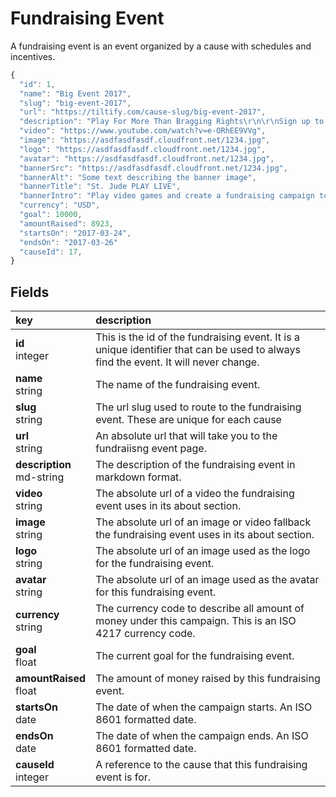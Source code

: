 # Fundraising Event

A fundraising event is an event organized by a cause with schedules and
incentives.

```js
{
  "id": 1,
  "name": "Big Event 2017",
  "slug": "big-event-2017",
  "url": "https://tiltify.com/cause-slug/big-event-2017",
  "description": "Play For More Than Bragging Rights\r\n\r\nSign up to create your own campaign and start fundraising. Play and stream your favorite video games to raise donations and unlock exclusive loot.\r\n\r\nSt. Jude has helped push the childhood cancer survival rate from less than 20% when we opened to 80% today. We won’t stop until no child dies from cancer.",
  "video": "https://www.youtube.com/watch?v=e-ORhEE9VVg",
  "image": "https://asdfasdfasdf.cloudfront.net/1234.jpg",
  "logo": "https://asdfasdfasdf.cloudfront.net/1234.jpg",
  "avatar": "https://asdfasdfasdf.cloudfront.net/1234.jpg",
  "bannerSrc": "https://asdfasdfasdf.cloudfront.net/1234.jpg",
  "bannerAlt": "Some text describing the banner image",
  "bannerTitle": "St. Jude PLAY LIVE",
  "bannerIntro": "Play video games and create a fundraising campaign to help kids battling cancer.",
  "currency": "USD",
  "goal": 10000,
  "amountRaised": 8923,
  "startsOn": "2017-03-24",
  "endsOn": "2017-03-26"
  "causeId": 17,
}
```

## Fields

|key|description|
|:---|:---|
|**id**<br>integer| This is the id of the fundraising event. It is a unique identifier that can be used to always find the event. It will never change.
|**name**<br>string| The name of the fundraising event.
|**slug**<br>string| The url slug used to route to the fundraising event. These are unique for each cause
|**url**<br>string| An absolute url that will take you to the fundraiisng event page.
|**description**<br>md-string| The description of the fundraising event in markdown format.
|**video**<br>string| The absolute url of a video the fundraising event uses in its about section.
|**image**<br>string| The absolute url of an image or video fallback the fundraising event uses in its about section.
|**logo**<br>string| The absolute url of an image used as the logo for the fundraising event.
|**avatar**<br>string| The absolute url of an image used as the avatar for this fundraising event.
|**currency**<br>string| The currency code to describe all amount of money under this campaign. This is an ISO 4217 currency code.
|**goal**<br>float| The current goal for the fundraising event.
|**amountRaised**<br>float| The amount of money raised by this fundraising event.
|**startsOn**<br>date| The date of when the campaign starts. An ISO 8601 formatted date.
|**endsOn**<br>date| The date of when the campaign ends. An ISO 8601 formatted date.
|**causeId**<br>integer| A reference to the cause that this fundraising event is for.
